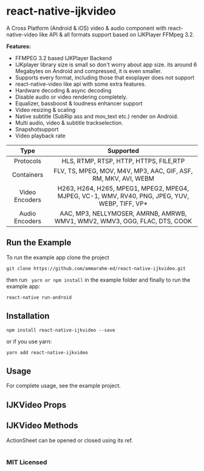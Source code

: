 
# react-native-ijkvideo
A Cross Platform (Android & iOS) video & audio component with react-native-video like API & all formats support based on IJKPlayer FFMpeg 3.2.

**Features:**

 - FFMPEG 3.2 based IJKPlayer Backend
 - IJKplayer library size is small so don't worry about app size. its around 6 Megabytes on Android and compressed, it is even smaller.
 - Supports every format, including those that exoplayer does not support
 - react-native-video like api with some extra features.
 - Hardware decoding & async decoding
 - Disable audio or video rendering completely.
 - Equalizer, bassboost & loudness enhancer support
 - Video resizing & scaling
 - Native subtitle (SubRip ass and mov_text etc.) render on Android.
 - Multi audio, video & subtitle trackselection. 
 - Snapshotsupport
 - Video playback rate

|      Type   |  Supported   |
|:----------:|:---------------------:|
|   Protocols    |     HLS, RTMP, RTSP, HTTP, HTTPS, FILE,RTP |
|   Containers |   FLV, TS, MPEG, MOV, M4V, MP3, AAC, GIF, ASF, RM, MKV, AVI, WEBM |
| Video Encoders |  H263, H264, H265, MPEG1, MPEG2, MPEG4, MJPEG, VC-1, WMV, RV40, PNG, JPEG, YUV, WEBP, TIFF, VP* |
| Audio Encoders |  AAC, MP3, NELLYMOSER, AMRNB, AMRWB, WMV1, WMV2, WMV3, OGG, FLAC, DTS, COOK |

## Run the Example
To run the example app clone the project

    git clone https://github.com/ammarahm-ed/react-native-ijkvideo.git

      

   then run ` yarn or npm install` in the example folder and finally to run the example app:
       
   
    react-native run-android

## Installation

    npm install react-native-ijkvideo --save
or if you use yarn:

    yarn add react-native-ijkvideo

## Usage
For complete usage, see the example project.

##  IJKVideo Props


## IJKVideo Methods
ActionSheet can be opened or closed using its ref.
#

### MIT Licensed

